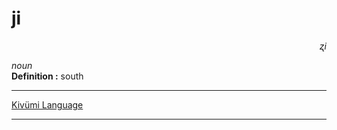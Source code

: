 
# ji

<div align="right"><i>ʐi</i></div>

*noun*  
**Definition :** south  

---

[Kivümi Language](../README.md)

---
